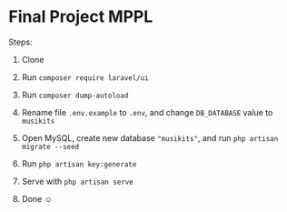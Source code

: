 # Final Project MPPL

Steps:

1. Clone

2. Run `composer require laravel/ui`

3. Run `composer dump-autoload`

4. Rename file `.env.example` to `.env`, and change `DB_DATABASE` value to `musikits`

5. Open MySQL, create new database `"musikits"`, and run `php artisan migrate --seed`

6. Run `php artisan key:generate`

7. Serve with `php artisan serve`

8. Done ☺
